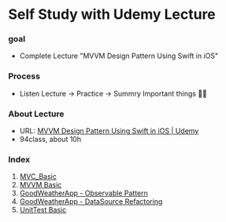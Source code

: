 Self Study with Udemy Lecture
====================

### goal 

 - Complete Lecture "MVVM Design Pattern Using Swift in iOS"

   

### Process

- Listen Lecture -> Practice -> Summry Important things :man_student:

### About Lecture 

- URL:  [MVVM Design Pattern Using Swift in iOS | Udemy](https://www.udemy.com/course/mastering-mvvm-for-ios/) 
- 94class, about 10h

### Index

1. [MVC_Basic](https://github.com/tootoomaa/MyStudyRoom/tree/master/MVVMDesignPattern/note/1_MVC_Basic.md)
2. [MVVM Basic](https://github.com/tootoomaa/MyStudyRoom/tree/master/MVVMDesignPattern/note/2_MVVM_Basic.md)
3. [GoodWeatherApp - Observable Pattern](https://github.com/tootoomaa/MyStudyRoom/tree/master/MVVMDesignPattern/note/3_GoodWeatherApp.md)
4. [GoodWeatherApp - DataSource Refactoring](https://github.com/tootoomaa/MyStudyRoom/tree/master/MVVMDesignPattern/note/4_GoodWeatherApp_2.md)
5. [UnitTest Basic](https://github.com/tootoomaa/MyStudyRoom/tree/master/MVVMDesignPattern/note/5_UnitTestBasic.md)

